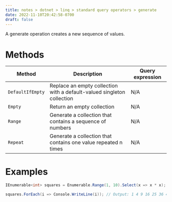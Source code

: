 ```yaml
---
title: notes > dotnet > linq > standard query operators > generate
date: 2022-11-10T20:42:58-0700
draft: false
---
```

A generate operation creates a new sequence of values.

# Methods
| Method         | Description                                                            | Query expression |
|----------------|------------------------------------------------------------------------|------------------|
| `DefaultIfEmpty` | Replace an empty collection with a default-valued singleton collection | N/A              |
| `Empty`          | Return an empty collection                                             | N/A              |
| `Range`          | Generate a collection that contains a sequence of numbers              | N/A              |
| `Repeat`         | Generate a collection that contains one value repeated n times         | N/A              |

# Examples
```cs
IEnumerable<int> squares = Enumerable.Range(1, 10).Select(x => x * x);

squares.ForEach(i => Console.WriteLine(i)); // Output: 1 4 9 16 25 36 49 64 81 100
```
